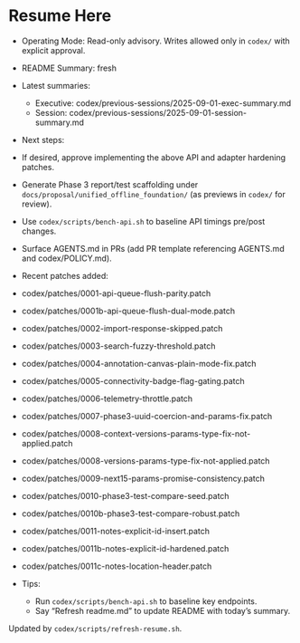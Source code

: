 # Resume Here

- Operating Mode: Read-only advisory. Writes allowed only in `codex/` with explicit approval.
 - README Summary: fresh

- Latest summaries:
  - Executive: codex/previous-sessions/2025-09-01-exec-summary.md
  - Session: codex/previous-sessions/2025-09-01-session-summary.md

- Next steps:
 - If desired, approve implementing the above API and adapter hardening patches.
 - Generate Phase 3 report/test scaffolding under `docs/proposal/unified_offline_foundation/` (as previews in `codex/` for review).
 - Use `codex/scripts/bench-api.sh` to baseline API timings pre/post changes.
 - Surface AGENTS.md in PRs (add PR template referencing AGENTS.md and codex/POLICY.md).

- Recent patches added:
 - codex/patches/0001-api-queue-flush-parity.patch
 - codex/patches/0001b-api-queue-flush-dual-mode.patch
 - codex/patches/0002-import-response-skipped.patch
 - codex/patches/0003-search-fuzzy-threshold.patch
 - codex/patches/0004-annotation-canvas-plain-mode-fix.patch
 - codex/patches/0005-connectivity-badge-flag-gating.patch
 - codex/patches/0006-telemetry-throttle.patch
 - codex/patches/0007-phase3-uuid-coercion-and-params-fix.patch
 - codex/patches/0008-context-versions-params-type-fix-not-applied.patch
 - codex/patches/0008-versions-params-type-fix-not-applied.patch
 - codex/patches/0009-next15-params-promise-consistency.patch
 - codex/patches/0010-phase3-test-compare-seed.patch
 - codex/patches/0010b-phase3-test-compare-robust.patch
 - codex/patches/0011-notes-explicit-id-insert.patch
 - codex/patches/0011b-notes-explicit-id-hardened.patch
 - codex/patches/0011c-notes-location-header.patch

- Tips:
  - Run `codex/scripts/bench-api.sh` to baseline key endpoints.
  - Say “Refresh readme.md” to update README with today’s summary.

Updated by `codex/scripts/refresh-resume.sh`.
